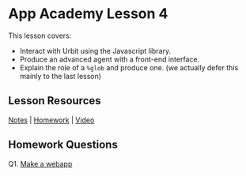 # App Academy Lesson 4
This lesson covers:
- Interact with Urbit using the Javascript library.
- Produce an advanced agent with a front-end interface.
- Explain the role of a `%glob` and produce one. (we actually defer this mainly to the last lesson)

## Lesson Resources
[Notes](https://github.com/hoon-school/app-school-2023.8/blob/master/aa4.md) | [Homework](https://docs.google.com/forms/d/e/1FAIpQLScXRRNtamKIu_KITcXqBH14KC0Yl-cYLbIrKtBl79zaiMyT-Q/viewform) | [Video](https://www.youtube.com/watch?v=_XALq93A0mw)

## Homework Questions
Q1. [Make a webapp](./hw4/q01.hoon)  


